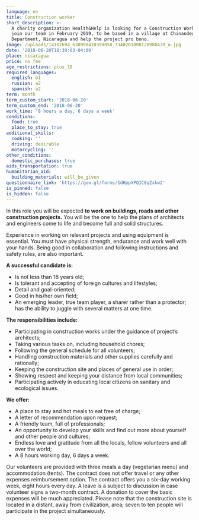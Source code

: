 ```yaml
---
language: en
title: Construction worker
short_description: >-
  A charity organization Health&Help is looking for a Construction Worker to
  join our team in February 2019, to be based in a village at Chinandego
  Department, Nicaragua and help the project pro bono.
image: /uploads/14107694_630990410398058_7340201008128988430_o.jpg
date: '2018-06-20T10:39:03-04:00'
place: nicaragua
price: no fee
age_restrictions: plus_18
required_languages:
  english: b1
  russian: a2
  spanish: a2
term: month
term_custom_start: '2018-06-20'
term_custom_end: '2018-06-20'
work_time: '8 hours a day, 6 days a week'
conditions:
  food: true
  place_to_stay: true
additional_skills:
  cooking: ''
  driving: desirable
  motorcycling: ''
other_conditions:
  domestic_purchases: true
aids_transportation: true
humanitarian_aid:
  building_materials: will_be_given
questionnaire_link: 'https://goo.gl/forms/1dHppXPQIC8qZxkw2'
is_pinned: false
is_hidden: false
---
```

In this role you will be expected **to work on buildings, roads and other construction projects.** You will be the one to help the plans of architects and engineers come to life and become full and solid structures.

Experience in working on relevant projects and using equipment is essential. You must have physical strength, endurance and work well with your hands. Being good in collaboration and following instructions and safety rules, are also important.

**A successful candidate is:**

* Is not less than 18 years old;
* Is tolerant and accepting of foreign cultures and lifestyles;
* Detail and goal-oriented;
* Good in his/her own field;
* An emerging leader, true team player, a sharer rather than a protector; has the ability to juggle with several matters at one time.

**The responsibilities include:**

* Participating in construction works under the guidance of project’s architects;
* Taking various tasks on, including household chores;
* Following the general schedule for all volunteers;
* Handling construction materials and other supplies carefully and rationally;
* Keeping the construction site and places of general use in order;
* Showing respect and keeping your distance from local communities;
* Participating actively in educating local citizens on sanitary and ecological issues.

**We offer:**

* A place to stay and hot meals to eat free of charge;
* A letter of recommendation upon request;
* A friendly team, full of professionals;
* An opportunity to develop your skills and find out more about yourself and other people and cultures;
* Endless love and gratitude from all the locals, fellow volunteers and all over the world;
* A 8 hours working day, 6 days a week.

Our volunteers are provided with three meals a day (vegetarian menu) and accommodation (tents). The contract does not offer travel or any other expenses reimbursement option. The contract offers you a six-day working week, eight hours every day. A leave is a subject to discussion in case volunteer signs a two-month contract. A donation to cover the basic expenses will be much appreciated. Please note that the construction site is located in a distant, away from civilization, area; seven to ten people will participate in the project simultaneously.
